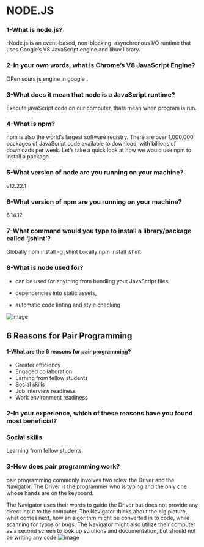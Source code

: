 #  NODE.JS


### 1-What is node.js?

-Node.js is an event-based, non-blocking, asynchronous I/O runtime that uses Google’s V8 JavaScript engine and libuv library.

### 2-In your own words, what is Chrome’s V8 JavaScript Engine?

OPen sours js engine in google .

### 3-What does it mean that node is a JavaScript runtime?

 Execute javaScript code on our computer, thats mean when program is run.

### 4-What is npm?

npm is also the world’s largest software registry. There are over 1,000,000 packages of JavaScript code available to download, with billions of downloads per week. Let’s take a quick look at how we would use npm to install a package.
 ### 5-What version of node are you running on your machine?

v12.22.1

 ### 6-What version of npm are you running on your machine?

6.14.12

### 7-What command would you type to install a library/package called ‘jshint’?

Globally npm install -g jshint Locally npm install jshint

### 8-What is node used for?

- can be used for anything from bundling your JavaScript files

- dependencies into static assets,

- automatic code linting and style checking


![image](https://cdn-images-1.medium.com/fit/t/1600/480/1*IWnUIsLJV5gADU0eZic8YA.jpeg)

## 6 Reasons for Pair Programming

#### 1-What are the 6 reasons for pair programming?

* Greater efficiency
* Engaged collaboration
* Earning from fellow students
* Social skills
* Job interview readiness
* Work environment readiness

 ### 2-In your experience, which of these reasons have you found most beneficial?

 ### Social skills
Learning from fellow students
### 3-How does pair programming work?

pair programming commonly involves two roles: the Driver and the Navigator. The Driver is the programmer who is typing and the only one whose hands are on the keyboard.

The Navigator uses their words to guide the Driver but does not provide any direct input to the computer. The Navigator thinks about the big picture, what comes next, how an algorithm might be converted in to code, while scanning for typos or bugs. The Navigator might also utilize their computer as a second screen to look up solutions and documentation, but should not be writing any code
![image](https://encrypted-tbn0.gstatic.com/images?q=tbn:ANd9GcTMiaB12voha8bqauscbJil_P7Vl0P2AF15UVbkbT2yt_KEUL5Yz5qXApTMjp1ZXD7Ox4Q&usqp=CAU.jpg)